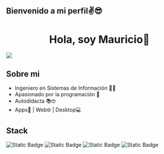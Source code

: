 ## Bienvenido a mi perfil✌️😎
<div>
  <h1 align="center">Hola, soy Mauricio👋</h1>
</div>
<img align="center" src="https://media.licdn.com/dms/image/D4E16AQF7Ig4vXL_b4Q/profile-displaybackgroundimage-shrink_350_1400/0/1708639110753?e=1714608000&v=beta&t=1kN69MXCXrksAC1tDhbVhMSyxYjmxyyHRAHgQV3hI5o">

## Sobre mi

- Ingeniero en Sistemas de Información 👨‍💻
- Apasionado por la programación 💪
- Autodidacta 📚🤓
- Apps📱 | Web🌐 | Desktop💻

## Stack

![Static Badge](https://img.shields.io/badge/python-yellow?style=for-the-badge&logo=python)
![Static Badge](https://img.shields.io/badge/C%23-purple?style=for-the-badge&logo=C%23)
![Static Badge](https://img.shields.io/badge/node_js-black?style=for-the-badge&logo=nodedotjs)
![Static Badge](https://img.shields.io/badge/kotlin-orange?style=for-the-badge&logo=kotlin)


<!--
**midrovo/midrovo** is a ✨ _special_ ✨ repository because its `README.md` (this file) appears on your GitHub profile.

Here are some ideas to get you started:

- 🔭 I’m currently working on ...
- 🌱 I’m currently learning ...
- 👯 I’m looking to collaborate on ...
- 🤔 I’m looking for help with ...
- 💬 Ask me about ...
- 📫 How to reach me: ...
- 😄 Pronouns: ...
- ⚡ Fun fact: ...
-->
